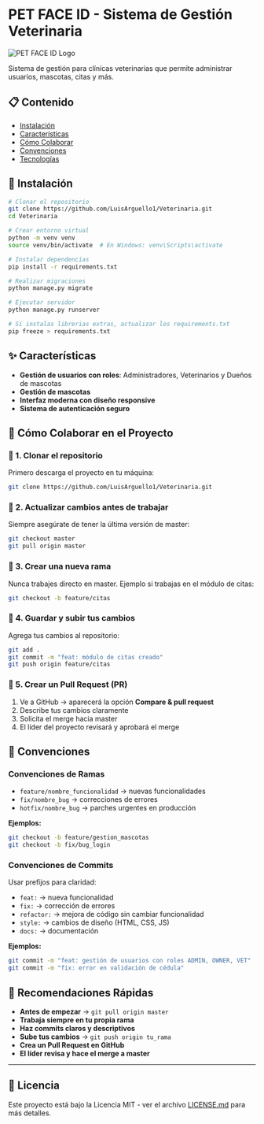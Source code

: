 # PET FACE ID - Sistema de Gestión Veterinaria

![PET FACE ID Logo](static/img/petfaceid_logo.png)

Sistema de gestión para clínicas veterinarias que permite administrar usuarios, mascotas, citas y más.

## 📋 Contenido

- [Instalación](#-instalación)
- [Características](#-características)
- [Cómo Colaborar](#-cómo-colaborar-en-el-proyecto)
- [Convenciones](#-convenciones)
- [Tecnologías](#-tecnologías)

## 🚀 Instalación

```bash
# Clonar el repositorio
git clone https://github.com/LuisArguello1/Veterinaria.git
cd Veterinaria

# Crear entorno virtual
python -m venv venv
source venv/bin/activate  # En Windows: venv\Scripts\activate

# Instalar dependencias
pip install -r requirements.txt

# Realizar migraciones
python manage.py migrate

# Ejecutar servidor
python manage.py runserver

# Si instalas librerias extras, actualizar los requirements.txt
pip freeze > requirements.txt
```

## ✨ Características

- **Gestión de usuarios con roles**: Administradores, Veterinarios y Dueños de mascotas
- **Gestión de mascotas**
- **Interfaz moderna con diseño responsive**
- **Sistema de autenticación seguro**

## 📌 Cómo Colaborar en el Proyecto

### 🔹 1. Clonar el repositorio

Primero descarga el proyecto en tu máquina:

```bash
git clone https://github.com/LuisArguello1/Veterinaria.git
```

### 🔹 2. Actualizar cambios antes de trabajar

Siempre asegúrate de tener la última versión de master:

```bash
git checkout master
git pull origin master
```

### 🔹 3. Crear una nueva rama

Nunca trabajes directo en master.
Ejemplo si trabajas en el módulo de citas:

```bash
git checkout -b feature/citas
```

### 🔹 4. Guardar y subir tus cambios

Agrega tus cambios al repositorio:

```bash
git add .
git commit -m "feat: módulo de citas creado"
git push origin feature/citas
```

### 🔹 5. Crear un Pull Request (PR)

1. Ve a GitHub → aparecerá la opción **Compare & pull request**
2. Describe tus cambios claramente
3. Solicita el merge hacia master
4. El líder del proyecto revisará y aprobará el merge

## 📌 Convenciones

### Convenciones de Ramas

- `feature/nombre_funcionalidad` → nuevas funcionalidades
- `fix/nombre_bug` → correcciones de errores
- `hotfix/nombre_bug` → parches urgentes en producción

**Ejemplos:**
```bash
git checkout -b feature/gestion_mascotas
git checkout -b fix/bug_login
```

### Convenciones de Commits

Usar prefijos para claridad:

- `feat:` → nueva funcionalidad
- `fix:` → corrección de errores
- `refactor:` → mejora de código sin cambiar funcionalidad
- `style:` → cambios de diseño (HTML, CSS, JS)
- `docs:` → documentación

**Ejemplos:**
```bash
git commit -m "feat: gestión de usuarios con roles ADMIN, OWNER, VET"
git commit -m "fix: error en validación de cédula"
```

## 📌 Recomendaciones Rápidas

- **Antes de empezar** → `git pull origin master`
- **Trabaja siempre en tu propia rama**
- **Haz commits claros y descriptivos**
- **Sube tus cambios** → `git push origin tu_rama`
- **Crea un Pull Request en GitHub**
- **El líder revisa y hace el merge a master**


---

## 📄 Licencia

Este proyecto está bajo la Licencia MIT - ver el archivo [LICENSE.md](LICENSE.md) para más detalles.

